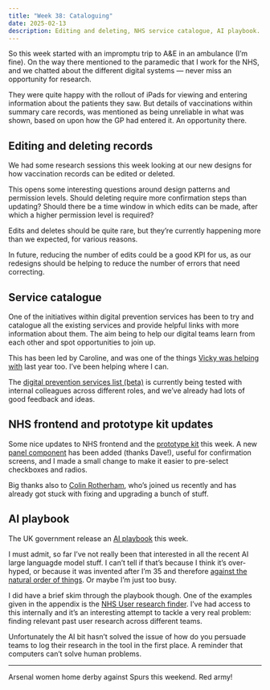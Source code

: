 ```yaml
---
title: "Week 38: Cataloguing"
date: 2025-02-13
description: Editing and deleting, NHS service catalogue, AI playbook.
---
```


So this week started with an impromptu trip to A&E in an ambulance (I’m fine). On the way there mentioned to the paramedic that I work for the NHS, and we chatted about the different digital systems — never miss an opportunity for research.

They were quite happy with the rollout of iPads for viewing and entering information about the patients they saw. But details of vaccinations within summary care records, was mentioned as being unreliable in what was shown, based on upon how the GP had entered it. An opportunity there.

## Editing and deleting records

We had some research sessions this week looking at our new designs for how vaccination records can be edited or deleted.

This opens some interesting questions around design patterns and permission levels. Should deleting require more confirmation steps than updating? Should there be a time window in which edits can be made, after which a higher permission level is required?

Edits and deletes should be quite rare, but they’re currently happening more than we expected, for various reasons.

In future, reducing the number of edits could be a good KPI for us, as our redesigns should be helping to reduce the number of errors that need correcting.

## Service catalogue

One of the initiatives within digital prevention services has been to try and catalogue all the existing services and provide helpful links with more information about them. The aim being to help our digital teams learn from each other and spot opportunities to join up.

This has been led by Caroline, and was one of the things [Vicky was helping with](https://medium.vickyteinaki.com/endings-a-weeknote-starting-7-october-2024-ea6661dd727f) last year too. I’ve been helping where I can.

The [digital prevention services list (beta)](https://www.service-catalogue.nhs.uk) is currently being tested with internal colleagues across different roles, and we’ve already had lots of good feedback and ideas.

## NHS frontend and prototype kit updates

Some nice updates to NHS frontend and the [prototype kit](https://prototype-kit.service-manual.nhs.uk/whats-new/updates) this week. A new [panel component](https://service-manual.nhs.uk/design-system/components/panel) has been added (thanks Dave!), useful for confirmation screens, and I made a small change to make it easier to pre-select checkboxes and radios.

Big thanks also to [Colin Rotherham](https://www.linkedin.com/in/colinrotherham/), who’s joined us recently and has already got stuck with fixing and upgrading a bunch of stuff.

## AI playbook

The UK government release an [AI playbook](https://www.gov.uk/government/publications/ai-playbook-for-the-uk-government/artificial-intelligence-playbook-for-the-uk-government-html) this week.

I must admit, so far I’ve not really been that interested in all the recent AI large languagde model stuff. I can’t tell if that’s because I think it’s over-hyped, or because it was invented after I’m 35 and therefore [against the natural order of things](https://en.wikiquote.org/wiki/Douglas_Adams#:~:text=Anything%20that%20is,order%20of%20things.). Or maybe I’m just too busy.

I did have a brief skim through the playbook though. One of the examples given in the appendix is the [NHS User research finder](https://www.gov.uk/government/publications/ai-playbook-for-the-uk-government/artificial-intelligence-playbook-for-the-uk-government-html#nhs-user-research-finder). I’ve had access to this internally and it’s an interesting attempt to tackle a very real problem: finding relevant past user research across different teams.

Unfortunately the AI bit hasn’t solved the issue of how do you persuade teams to log their research in the tool in the first place. A reminder that computers can’t solve human problems.

---

Arsenal women home derby against Spurs this weekend. Red army!
